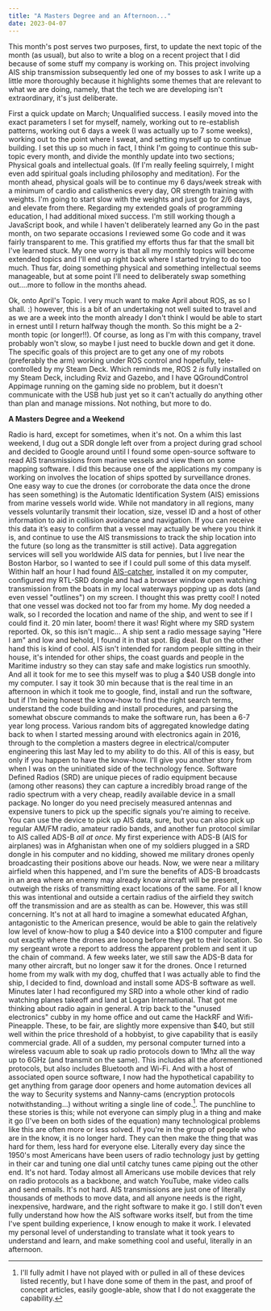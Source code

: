 ```yaml
---
title: "A Masters Degree and an Afternoon..."
date: 2023-04-07
---
```


This month's post serves two purposes, first, to update the next topic of the month (as usual), but also to write a blog on a recent project that I did because of some stuff my company is working on. This project involving AIS ship transmission subsequently led one of my bosses to ask I write up a little more thoroughly because it highlights some themes that are relevant to what we are doing, namely, that the tech we are developing isn't extraordinary, it's just deliberate. 

First a quick update on March; Unqualified success. I easily moved into the exact parameters I set for myself, namely, working out to re-establish patterns, working out 6 days a week (I was actually up to 7 some weeks), working out to the point where I sweat, and setting myself up to continue building. I set this up so much in fact, I think I'm going to continue this sub-topic every month, and divide the monthly update into two sections; Physical goals and intellectual goals. (If I'm really feeling squirrely, I might even add spiritual goals including philosophy and meditation). For the month ahead, physical goals will be to continue my 6 days/week streak  with a minimum of cardio and calisthenics every day, OR strength training with weights. I'm going to start slow with the weights and just go for 2/6 days, and elevate from there. Regarding my extended goals of programming education, I had additional mixed success. I'm still working though a JavaScript book, and while I haven't deliberately learned any Go in the past month, on two separate occasions I reviewed some Go code and it was fairly transparent to me. This gratified my efforts thus far that the small bit I've learned stuck. My one worry is that all my monthly topics will become extended topics and I'll end up right back where I started trying to do too much. Thus far, doing something physical and something intellectual seems manageable, but at some point I'll need to deliberately swap something out....more to follow in the months ahead. 

Ok, onto April's Topic. I very much want to make April about ROS, as so I shall. :) however, this is a bit of an undertaking not well suited to travel and as we are a week into the month already I don't think I would be able to start in ernest until I return halfway though the month. So this might be a 2-month topic (or longer!!). Of course, as long as I'm with this company, travel probably won't slow, so maybe I just need to buckle down and get it done. The specific goals of this project are to get any one of my robots (preferably the arm) working under ROS control and hopefully, tele-controlled by my Steam Deck. Which reminds me, ROS 2 *is* fully installed on my Steam Deck, including Rviz and Gazebo, and I have QGroundControl Appimage running on the gaming side no problem, but it doesn't communicate with the USB hub just yet so it can't actually do anything other than plan and manage missions. Not nothing, but more to do.  

**A Masters Degree and a Weekend** 

Radio is hard, except for sometimes, when it's not. On a whim this last weekend, I dug out a SDR dongle left over from a project during grad school and decided to Google around until I found some open-source software to read AIS transmissions from marine vessels and view them on some mapping software. I did this because one of the applications my company is working on involves the location of ships spotted by surveillance drones. One easy way to cue the drones (or corroborate the data once the drone has seen something) is the Automatic Identification System (AIS) emissions from marine vessels world wide. While not mandatory in all regions, many vessels voluntarily transmit their location, size, vessel ID and a host of other information to aid in collision avoidance and navigation. If you can receive this data it’s easy to confirm that a vessel may actually be where you think it is, and continue to use the AIS transmissions to track the ship location into the future (so long as the transmitter is still active). Data aggregation services will sell you worldwide AIS data for pennies, but I live near the Boston Harbor, so I wanted to see if I could pull some of this data myself. 
Within half an hour I had found [AIS-catcher](https://github.com/jvde-github/AIS-catcher), installed it on my computer, configured my RTL-SRD dongle and had a browser window open watching transmission from the boats in my local waterways popping up as dots (and even vessel "outlines") on my screen. I thought this was pretty cool! I noted that one vessel was docked not too far from my home. My dog needed a walk, so I recorded the location and name of the ship, and went to see if I could find it. 20 min later, boom! there it was! Right where my SRD system reported. Ok, so this isn't magic... A ship sent a radio message saying "Here I am" and low and behold, I found it in that spot. Big deal. But on the other hand this is kind of cool. AIS isn't intended for random people sitting in their house, it's intended for other ships, the coast guards and people in the Maritime industry so they can stay safe and make logistics run smoothly. And all it took for me to see this myself was to plug a $40 USB dongle into my computer. 
I say it took 30 min because that is the real time in an afternoon in which it took me to google, find, install and run the software, but if I’m being honest the know-how to find the right search terms, understand the code building and install procedures, and parsing the somewhat obscure commands to make the software run, has been a 6-7 year long process. Various random bits of aggregated knowledge dating back to when I started messing around with electronics again in 2016, through to the completion a masters degree in electrical/computer engineering this last May led to my ability to do this. All of this is easy, but only if you happen to have the know-how.
I'll give you another story from when I was on the uninitiated side of the technology fence. Software Defined Radios (SRD) are unique pieces of radio equipment because (among other reasons) they can capture a incredibly broad range of the radio spectrum with a very cheap, readily available device in a small package. No longer do you need precisely measured antennas and expensive tuners to pick up the specific signals you're aiming to receive. You can use the device to pick up AIS data, sure, but you can also pick up regular AM/FM radio, amateur radio bands, and another fun protocol similar to AIS called ADS-B *all at once*. My first experience with ADS-B (AIS for airplanes) was in Afghanistan when one of my soldiers plugged in a SRD dongle in his computer and no kidding, showed me military drones openly broadcasting their positions above our heads. Now, we were near a military airfield when this happened, and I'm sure the benefits of ADS-B broadcasts in an area where an enemy may already know aircraft will be present, outweigh the risks of transmitting exact locations of the same. For all I know this was intentional and outside a certain radius of the airfield they switch off the transmission and are as stealth as can be. However, this was still concerning. It's not at all hard to imagine a somewhat educated Afghan, antagonistic to the American presence, would be able to gain the relatively low level of know-how to plug a $40 device into a $100 computer and figure out exactly where the drones are looong before they get to their location. So my sergeant wrote a report to address the apparent problem and sent it up the chain of command. A few weeks later, we still saw the ADS-B data for many other aircraft, but no longer saw it for the drones. 
Once I returned home from my walk with my dog, chuffed that I was actually able to find the ship, I decided to find, download and install some ADS-B software as well. Minutes later I had reconfigured my SRD into a whole other kind of radio watching planes takeoff and land at Logan International. That got me thinking about radio again in general. A trip back to the "unused electronics" cubby in my home office and out came the HackRF and Wifi-Pineapple. These, to be fair, are slightly more expensive than $40, but still well within the price threshold of a hobbyist, to give capability that is easily commercial grade. All of a sudden, my personal computer turned into a wireless vacuum able to soak up radio protocols down to 1Mhz all the way up to 6GHz (and transmit on the same). This includes all the aforementioned protocols, but also includes Bluetooth and Wi-Fi. And with a host of associated open source software, I now had the hypothetical capability to get anything from garage door openers and home automation devices all the way to Security systems and Nanny-cams (encryption protocols notwithstanding...) without writing a single line of code.[^1].
The punchline to these stories is this; while not everyone can simply plug in a thing and make it go (I've been on both sides of the equation) many technological problems like this are often more or less solved. If you're in the group of people who are in the know, it is no longer hard. They can then make the thing that was hard for them, less hard for everyone else. Literally every day since the 1950's most Americans have been users of radio technology just by getting in their car and tuning one dial until catchy tunes came piping out the other end. It's not hard. Today almost all Americans use mobile devices that rely on radio protocols as a backbone, and watch YouTube, make video calls and send emails. It's not hard. AIS transmissions are just one of literally thousands of methods to move data, and all anyone needs is the right, inexpensive, hardware, and the right software to make it go. I still don't even fully understand how how the AIS software works itself, but from the time I've spent building experience, I know enough to make it work. I elevated my personal level of understanding to translate what it took years to understand and learn, and make something cool and useful, literally in an afternoon.

[^1]: I'll fully admit I have not played with or pulled in all of these devices listed recently, but I have done some of them in the past, and proof of concept articles, easily google-able, show that I do not exaggerate the capability.